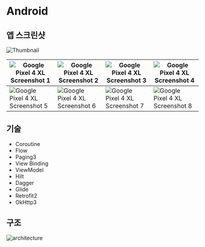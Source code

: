 # Android

## 앱 스크린샷
![Thumbnail](https://github.com/GrapeBongBong/Android/assets/58154638/a2f7aab4-991d-4180-a038-9c16b4e2f064)

| ![Google Pixel 4 XL Screenshot 1](https://github.com/GrapeBongBong/Android/assets/58154638/5a8c2be0-d7f7-4424-b364-2d7a2ac3b231) | ![Google Pixel 4 XL Screenshot 2](https://github.com/GrapeBongBong/Android/assets/58154638/fce04528-79d3-4d00-acbc-bd4860488bb3) | ![Google Pixel 4 XL Screenshot 3](https://github.com/GrapeBongBong/Android/assets/58154638/7379b810-77a4-48c2-bd9c-a77734f5df9a) | ![Google Pixel 4 XL Screenshot 4](https://github.com/GrapeBongBong/Android/assets/58154638/3f09536b-3041-4ba1-8d33-ba409b914e96) |
|-------------------------------------|-------------------------------------|-----------------------------------------------------|-----------------------------------------------------|
| ![Google Pixel 4 XL Screenshot 5](https://github.com/GrapeBongBong/Android/assets/58154638/77aef150-2584-474f-9209-b3e097aeed15) | ![Google Pixel 4 XL Screenshot 6](https://github.com/GrapeBongBong/Android/assets/58154638/f4151278-83b3-4cf3-af19-782934dc41fd) | ![Google Pixel 4 XL Screenshot 7](https://github.com/GrapeBongBong/Android/assets/58154638/c8642004-0708-443b-92d7-c0fd097d1c32) | ![Google Pixel 4 XL Screenshot 8](https://github.com/GrapeBongBong/Android/assets/58154638/6ee56329-6071-49af-8093-1a6cf6b9fc9b) |

## 기술
- Coroutine
- Flow 
- Paging3
- View Binding 
- ViewModel
- Hilt
- Dagger 
- Glide
- Retrofit2 
- OkHttp3 

## 구조
![architecture](https://github.com/GrapeBongBong/Android/assets/58154638/7fc66f8c-2d4c-4247-acff-02f1b669113b)
